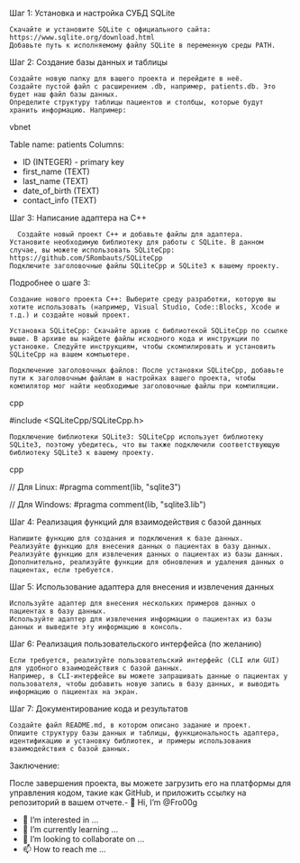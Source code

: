 Шаг 1: Установка и настройка СУБД SQLite

    Скачайте и установите SQLite с официального сайта: https://www.sqlite.org/download.html
    Добавьте путь к исполняемому файлу SQLite в переменную среды PATH.

Шаг 2: Создание базы данных и таблицы

    Создайте новую папку для вашего проекта и перейдите в неё.
    Создайте пустой файл с расширением .db, например, patients.db. Это будет наш файл базы данных.
    Определите структуру таблицы пациентов и столбцы, которые будут хранить информацию. Например:

vbnet

Table name: patients
Columns:
- ID (INTEGER) - primary key
- first_name (TEXT)
- last_name (TEXT)
- date_of_birth (TEXT)
- contact_info (TEXT)

Шаг 3: Написание адаптера на C++

      Создайте новый проект C++ и добавьте файлы для адаптера.
    Установите необходимую библиотеку для работы с SQLite. В данном случае, вы можете использовать SQLiteCpp: https://github.com/SRombauts/SQLiteCpp
    Подключите заголовочные файлы SQLiteCpp и SQLite3 к вашему проекту.

Подробнее о шаге 3:

    Создание нового проекта C++: Выберите среду разработки, которую вы хотите использовать (например, Visual Studio, Code::Blocks, Xcode и т.д.) и создайте новый проект.

    Установка SQLiteCpp: Скачайте архив с библиотекой SQLiteCpp по ссылке выше. В архиве вы найдете файлы исходного кода и инструкции по установке. Следуйте инструкциям, чтобы скомпилировать и установить SQLiteCpp на вашем компьютере.

    Подключение заголовочных файлов: После установки SQLiteCpp, добавьте пути к заголовочным файлам в настройках вашего проекта, чтобы компилятор мог найти необходимые заголовочные файлы при компиляции.

cpp

#include <SQLiteCpp/SQLiteCpp.h>

    Подключение библиотеки SQLite3: SQLiteCpp использует библиотеку SQLite3, поэтому убедитесь, что вы также подключили соответствующую библиотеку SQLite3 к вашему проекту.

cpp

// Для Linux:
#pragma comment(lib, "sqlite3")

// Для Windows:
#pragma comment(lib, "sqlite3.lib")


Шаг 4: Реализация функций для взаимодействия с базой данных

    Напишите функцию для создания и подключения к базе данных.
    Реализуйте функцию для внесения данных о пациентах в базу данных.
    Реализуйте функцию для извлечения данных о пациентах из базы данных.
    Дополнительно, реализуйте функции для обновления и удаления данных о пациентах, если требуется.

Шаг 5: Использование адаптера для внесения и извлечения данных

    Используйте адаптер для внесения нескольких примеров данных о пациентах в базу данных.
    Используйте адаптер для извлечения информации о пациентах из базы данных и выведите эту информацию в консоль.

Шаг 6: Реализация пользовательского интерфейса (по желанию)

    Если требуется, реализуйте пользовательский интерфейс (CLI или GUI) для удобного взаимодействия с базой данных.
    Например, в CLI-интерфейсе вы можете запрашивать данные о пациентах у пользователя, чтобы добавить новую запись в базу данных, и выводить информацию о пациентах на экран.

Шаг 7: Документирование кода и результатов

    Создайте файл README.md, в котором описано задание и проект.
    Опишите структуру базы данных и таблицы, функциональность адаптера, идентификацию и установку библиотек, и примеры использования взаимодействия с базой данных.

Заключение:

После завершения проекта, вы можете загрузить его на платформы для управления кодом, такие как GitHub, и приложить ссылку на репозиторий в вашем отчете.- 👋 Hi, I’m @Fro00g
- 👀 I’m interested in ...
- 🌱 I’m currently learning ...
- 💞️ I’m looking to collaborate on ...
- 📫 How to reach me ...

<!---
Fro00g/Fro00g is a ✨ special ✨ repository because its `README.md` (this file) appears on your GitHub profile.
You can click the Preview link to take a look at your changes.
--->

